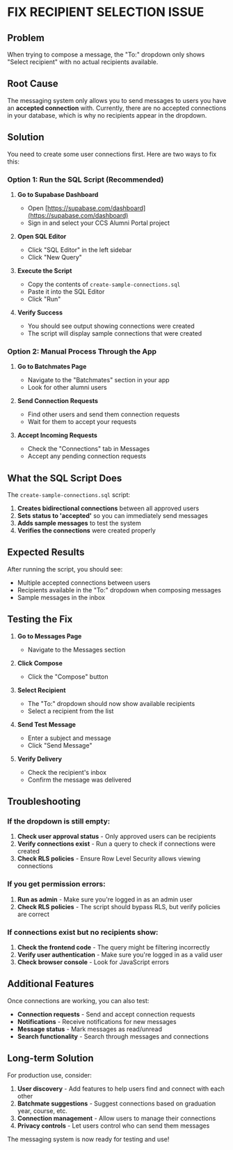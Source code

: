 # FIX RECIPIENT SELECTION ISSUE

## Problem
When trying to compose a message, the "To:" dropdown only shows "Select recipient" with no actual recipients available.

## Root Cause
The messaging system only allows you to send messages to users you have an **accepted connection** with. Currently, there are no accepted connections in your database, which is why no recipients appear in the dropdown.

## Solution
You need to create some user connections first. Here are two ways to fix this:

### Option 1: Run the SQL Script (Recommended)

1. **Go to Supabase Dashboard**
   - Open [https://supabase.com/dashboard](https://supabase.com/dashboard)
   - Sign in and select your CCS Alumni Portal project

2. **Open SQL Editor**
   - Click "SQL Editor" in the left sidebar
   - Click "New Query"

3. **Execute the Script**
   - Copy the contents of `create-sample-connections.sql`
   - Paste it into the SQL Editor
   - Click "Run"

4. **Verify Success**
   - You should see output showing connections were created
   - The script will display sample connections that were created

### Option 2: Manual Process Through the App

1. **Go to Batchmates Page**
   - Navigate to the "Batchmates" section in your app
   - Look for other alumni users

2. **Send Connection Requests**
   - Find other users and send them connection requests
   - Wait for them to accept your requests

3. **Accept Incoming Requests**
   - Check the "Connections" tab in Messages
   - Accept any pending connection requests

## What the SQL Script Does

The `create-sample-connections.sql` script:

1. **Creates bidirectional connections** between all approved users
2. **Sets status to 'accepted'** so you can immediately send messages
3. **Adds sample messages** to test the system
4. **Verifies the connections** were created properly

## Expected Results

After running the script, you should see:
- Multiple accepted connections between users
- Recipients available in the "To:" dropdown when composing messages
- Sample messages in the inbox

## Testing the Fix

1. **Go to Messages Page**
   - Navigate to the Messages section

2. **Click Compose**
   - Click the "Compose" button

3. **Select Recipient**
   - The "To:" dropdown should now show available recipients
   - Select a recipient from the list

4. **Send Test Message**
   - Enter a subject and message
   - Click "Send Message"

5. **Verify Delivery**
   - Check the recipient's inbox
   - Confirm the message was delivered

## Troubleshooting

### If the dropdown is still empty:
1. **Check user approval status** - Only approved users can be recipients
2. **Verify connections exist** - Run a query to check if connections were created
3. **Check RLS policies** - Ensure Row Level Security allows viewing connections

### If you get permission errors:
1. **Run as admin** - Make sure you're logged in as an admin user
2. **Check RLS policies** - The script should bypass RLS, but verify policies are correct

### If connections exist but no recipients show:
1. **Check the frontend code** - The query might be filtering incorrectly
2. **Verify user authentication** - Make sure you're logged in as a valid user
3. **Check browser console** - Look for JavaScript errors

## Additional Features

Once connections are working, you can also test:
- **Connection requests** - Send and accept connection requests
- **Notifications** - Receive notifications for new messages
- **Message status** - Mark messages as read/unread
- **Search functionality** - Search through messages and connections

## Long-term Solution

For production use, consider:
1. **User discovery** - Add features to help users find and connect with each other
2. **Batchmate suggestions** - Suggest connections based on graduation year, course, etc.
3. **Connection management** - Allow users to manage their connections
4. **Privacy controls** - Let users control who can send them messages

The messaging system is now ready for testing and use!
